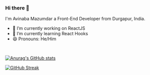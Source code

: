 ### Hi there 👋

I'm Avinaba Mazumdar a Front-End Developer from Durgapur, India.


- 🔭 I’m currently working on ReactJS
- 🌱 I’m currently learning React Hooks
- 😄 Pronouns: He/Him
<!--
- 👯 I’m looking to collaborate on ...
- 🤔 I’m looking for help with ...
- 💬 Ask me about ...
- 📫 How to reach me: ...
- ⚡ Fun fact: ...
-->
<br>

[![Anurag's GitHub stats](https://github-readme-stats.vercel.app/api?username=Avinaba-Mazumdar&show_icons=true&theme=radical&hide=stars&count_private=true)](https://github.com/anuraghazra/github-readme-stats)
<br>

<!-- 
[![Top Langs](https://github-readme-stats.vercel.app/api/top-langs/?username=Avinaba-Mazumdar&layout=compact&langs_count=5&theme=radical)](https://github.com/anuraghazra/github-readme-stats) 
 -->


[![GitHub Streak](https://github-readme-streak-stats.herokuapp.com/?user=denvercoder1&theme=radical&currStreakNum=2FD3EB&fire=pink&sideLabels=F00)](https://git.io/streak-stats)
<!-- 
<br>

## Visitor Count
![Visitor Count](https://profile-counter.glitch.me/Avinaba-Mazumdar/count.svg) -->
